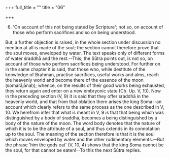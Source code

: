 +++
full_title = ""
title = "06"

+++


6. 'On account of this not being stated by Scripture'; not so, on account of those who perform sacrifices and so on being understood.

But, a further objection is raised, in the whole section under discussion no mention at all is made of the soul; the section cannot therefore prove that the soul moves, enveloped by water. The text speaks only of different forms of water śraddhā and the rest.--This, the Sūtra points out, is not so, on account of those who perform sacrifices being understood. For further on in the same chapter it is said, that those who, while destitute of the knowledge of Brahman, practise sacrifices, useful works and alms, reach the heavenly world and become there of the essence of the moon (somarājānaḥ); whence, on the results of their good works being exhausted, they return again and enter on a new embryonic state (Cḥ. Up. V, 10). Now in the preceding section (V, 9) it is said that they offer śraddhā in the heavenly world, and that from that oblation there arises the king Soma--an account which clearly refers to the same process as the one described in V, 10. We herefrom infer that what is meant in V, 9 is that that being which was distinguished by a body of śraddhā, becomes a being distinguished by a body of the nature of the moon. The word body denotes that the nature of which it is to be the attribute of a soul, and thus cxtends in its connotation up to the soul. The meaning of the section therefore is that it is the soul which moves enveloped by water and the other rudimentary elements.--But the phrase 'him the gods eat' (V, 10, 4) shows that the king Soma cannot be the soul, for that cannot be eaten!--To this the next Sūtra replies.


